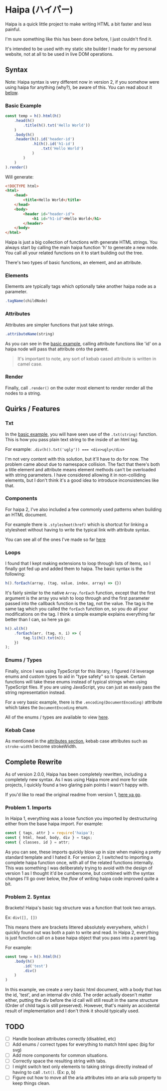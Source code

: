# Haipa (ハイパー)

Haipa is a quick little project to make writing HTML a bit faster and less painful.

I'm sure something like this has been done before, I just couldn't find it.

It's intended to be used with my static site builder I made for my personal website, not at all to be used in live DOM operations.

## Syntax 
Note: Haipa syntax is very different now in version 2, if you somehow were using haipa for anything (why?), be aware of this.  You can read about it [below](#Complete-Rewrite).

### Basic Example
```JavaScript
const temp = h().html(h()
	.head(h()
		.title(h().txt('Hello World'))
	)
	.body(h()
	.header(h().id('header-id')
			.h1(h().id('h1-id')
				.txt('Hello World')
			)
		)
	)
).render()
```

Will generate:

```HTML
<!DOCTYPE html>
<html>
	<head>
		<title>Hello World</title>
	</head>
	<body>
		<header id="header-id">
			<h1 id="h1-id">Hello World</h1>
		</header>
	</body>
</html>
```

Haipa is just a big collection of functions with generate HTML strings.  You always start by calling the main haipa function 'h' to generate a new node.  You call all your related functions on it to start building out the tree.  

There's two types of basic functions, an element, and an attribute.

### Elements
Elements are typically tags which optionally take another haipa node as a parameter.

```JavaScript
.tagName(childNode)
```

### Attributes
Attributes are simpler functions that just take strings.

```JavaScript
.attributeName(string)
```

As you can see in the [basic example](#Basic-Example), calling attribute functions like 'id' on a haipa node will pass that attribute onto the parent.

> It's important to note, any sort of kebab cased attribute is written in camel case.

### Render

Finally, call `.render()` on the outer most element to render render all the nodes to a string.

## Quirks / Features

### Txt
In the [basic example](#Basic-Example), you will have seen use of the `.txt(string)` function.  This is how you pass plain text string to the inside of an html tag.

For example: `.div(h().txt('ugly')) === <div>ugly</div>`

I'm not very content with this solution, but it'll have to do for now.  The problem came about due to namespace collision.  The fact that there's both a title element and attribute means element methods can't be overloaded with string parameters.  I have considered allowing it in non-colliding elements, but I don't think it's a good idea to introduce inconsistencies like that.

### Components
For haipa 2, I've also included a few commonly used patterns when building an HTML document.

For example there is `.stylesheet(href)` which is shortcut for linking a stylesheet without having to write the typical link with attribute syntax.

You can see all of the ones I've made so far [here](https://github.com/matteron/Haipa/blob/master/src/extensions/components.ts)

### Loops
I found that I kept making extensions to loop through lists of items, so I finally got fed up and added them to haipa.  The basic syntax is the following:

```JavaScript
h().forEach(array, (tag, value, index, array) => {})
```

It's fairly similar to the native `Array.forEach` function, except that the first argument is the array you wish to loop through and the first parameter passed into the callback function is the tag, not the value.  The tag is the same tag which you called the `forEach` function on, so you do all your modifications on the tag.  I think a simple example explains everything far better than I can, so here ya go:

```JavaScript
h().ul(h()
	.forEach(arr, (tag, n, i) => {
		tag.li(h().txt(n));
	})
);
```

### Enums / Types
Finally, since I was using TypeScript for this library, I figured i'd leverage enums and custom types to aid in "type safety" so to speak.  Certain functions will take these enums instead of typical strings when using TypeScript files.  If you are using JavaScript, you can just as easily pass the string representation instead.

For a very basic example, there is the `.encoding(DocumentEncoding)` attribute which takes the `DocumentEncoding` enum.

All of the enums / types are available to view [here](https://github.com/matteron/Haipa/tree/master/src/enums).

### Kebab Case
As mentioned in the [attributes section](#Attributes), kebab case attributes such as `stroke-width` become strokeWidth.

## Complete Rewrite

As of version 2.0.0, Haipa has been completely rewritten, including a completely new syntax.  As I was using Haipa more and more for side projects, I quickly found a two glaring pain points I wasn't happy with.

If you'd like to read the original readme from version 1, [here ya go](https://github.com/matteron/Haipa/blob/ad2e040aa18cfc551d07fc68b8aff5199c191336/README.md).

### Problem 1. Imports
In Haipa 1, everything was a loose function you imported by destructuring either from the base haipa import.  For example:

```JavaScript
const { tags, attr } = require('haipa');
const { html, head, body, div } = tags;
const { classes, id } = attr;
```

As you can see, these imports quickly blow up in size when making a pretty standard template and I hated it.  For version 2, I switched to importing a complete haipa function once, with all of the related functions internally.  This was something I was deliberately trying to avoid with the design of version 1 as I thought it'd be cumbersome, but combined with the syntax changes I'll go over below, the *flow* of writing haipa code improved quite a bit.

### Problem 2. Syntax
Brackets!  Haipa's basic tag structure was a function that took two arrays.

Ex: `div([], [])`

This means there are brackets littered absolutely everywhere, which I quickly found out was both a pain to write and read.  In Haipa 2, everything is just function call on a base haipa object that you pass into a parent tag.

For example:
```JavaScript
const temp = h().html(h()
	.body(h()
		.id('test')
		.div()
	)
)
```

In this example, we create a very basic html document, with a body that has the id, 'test', and an internal div child.  The order actually doesn't matter either, putting the div before the id call will still result in the same structure (Order of child tags is still preserved).  However, that's mainly an accidental result of implementation and I don't think it should typically used.

## TODO
- [ ] Handle boolean attributes correctly (disabled, etc)
- [ ] Add enums / correct types for everything to match html spec (big for svg)
- [ ] Add more components for common situations.
- [ ] Correctly space the resulting string with tabs.
- [ ] I might switch text only elements to taking strings directly instead of having to call `.txt()`.  (Ex: p, b)
- [ ] Figure out how to move all the aria attributes into an aria sub property to keep things clean.